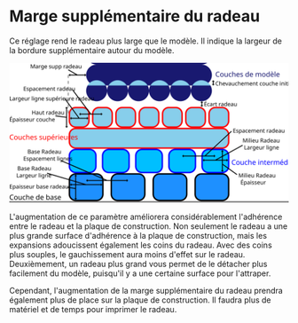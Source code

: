 Marge supplémentaire du radeau
====
Ce réglage rend le radeau plus large que le modèle. Il indique la largeur de la bordure supplémentaire autour du modèle.

![Dimensions relatives au radeau](../images/raft_dimensions_fr.svg)

L'augmentation de ce paramètre améliorera considérablement l'adhérence entre le radeau et la plaque de construction. Non seulement le radeau a une plus grande surface d'adhérence à la plaque de construction, mais les expansions adoucissent également les coins du radeau. Avec des coins plus souples, le gauchissement aura moins d'effet sur le radeau. Deuxièmement, un radeau plus grand vous permet de le détacher plus facilement du modèle, puisqu'il y a une certaine surface pour l'attraper.

Cependant, l'augmentation de la marge supplémentaire du radeau prendra également plus de place sur la plaque de construction. Il faudra plus de matériel et de temps pour imprimer le radeau.
